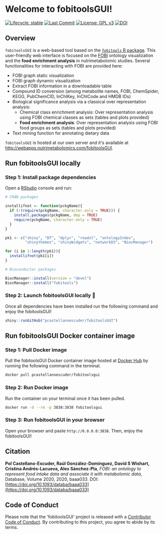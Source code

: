 # Welcome to fobitoolsGUI!

<!-- badges: start --> 

[![Lifecycle: stable](https://img.shields.io/badge/lifecycle-stable-brightgreen.svg)](https://www.tidyverse.org/lifecycle/#stable)
[![Last Commit](https://img.shields.io/github/last-commit/pcastellanoescuder/fobitoolsGUI.svg)](https://github.com/pcastellanoescuder/fobitoolsGUI/commits/master)
[![License: GPL v3](https://img.shields.io/badge/License-GPLv3-blue.svg)](https://www.gnu.org/licenses/gpl-3.0)
[![DOI](https://img.shields.io/badge/DOI-https%3A%2F%2Fdoi.org%2F10.1093%2Fdataba%2Fbaaa033-blue)](https://doi.org/10.1093/databa/baaa033)  

<!-- badges: end -->

## Overview

`fobitoolsGUI` is a web-based tool based on the [`fobitools` R package](https://github.com/pcastellanoescuder/fobitools). This user-friendly web interface is focused on the [FOBI](https://github.com/pcastellanoescuder/FoodBiomarkerOntology) ontology visualization and the **food enrichment analysis** in nutrimetabolomic studies. Several functionalities for interacting with FOBI are provided here:

  - FOBI graph static visualization
  - FOBI graph dynamic visualization
  - Extract FOBI information in a downloadable table
  - Compound ID conversion (among metabolite names, FOBI, ChemSpider, KEGG, PubChemCID, InChIKey, InChICode and HMDB IDs)
  - Biological significance analysis via a classical over representation analysis:
      - Chemical class enrichment analysis: Over representation analysis using FOBI chemical classes as sets (tables and plots provided)
      - **Food enrichment analysis**: Over representation analysis using FOBI food groups as sets (tables and plots provided)
  - Text mining function for annotating dietary data

`fobitoolsGUI` is hosted at our own server and it's available at http://webapps.nutrimetabolomics.com/fobitoolsGUI.

## Run fobitoolsGUI locally

### Step 1: Install package dependencies

Open a [RStudio](https://rstudio.com) console and run:

``` r
# CRAN packages

installifnot <- function(pckgName){
  if (!(require(pckgName, character.only = TRUE))) {
    install.packages(pckgName, dep = TRUE)
    require(pckgName, character.only = TRUE)
  }
}

pk1 <- c("shiny", "DT", "dplyr", "readxl", "ontologyIndex",
         "shinythemes", "shinyWidgets", "networkD3", "BiocManager")

for (i in 1:length(pk1)){
  installifnot(pk1[i])
}

# Bioconductor packages

BiocManager::install(version = "devel")
BiocManager::install("fobitools")
```

### Step 2: Launch fobitoolsGUI locally :tada:

Once all dependencies have been installed run the following command and enjoy the fobitoolsGUI!  

``` r
shiny::runGitHub("pcastellanoescuder/fobitoolsGUI")
```    

## Run fobitoolsGUI Docker container image

### Step 1: Pull Docker image

Pull the fobitoolsGUI Docker container image hosted at [Docker Hub](https://hub.docker.com/repository/docker/pcastellanoescuder/fobitoolsgui) by running the following command in the terminal.

``` bash
docker pull pcastellanoescuder/fobitoolsgui
```

### Step 2: Run Docker image

Run the container on your terminal once it has been pulled.   

``` bash
docker run -d --rm -p 3838:3838 fobitoolsgui
```

### Step 3: Run fobitoolsGUI in your browser

Open your browser and paste `http://0.0.0.0:3838`. Then, enjoy the fobitoolsGUI!   

## Citation

**Pol Castellano-Escuder, Raúl González-Domínguez, David S Wishart, Cristina Andrés-Lacueva, Alex Sánchez-Pla**, _FOBI: an ontology to represent food intake data and associate it with metabolomic data_, Database, Volume 2020, 2020, baaa033. DOI: [https://doi.org/10.1093/databa/baaa033](https://doi.org/10.1093/databa/baaa033)   

## Code of Conduct

Please note that the 'fobitoolsGUI' project is released with a [Contributor Code of Conduct](https://contributor-covenant.org/version/2/0/CODE_OF_CONDUCT.html). By contributing to this project, you agree to abide by its terms.  

